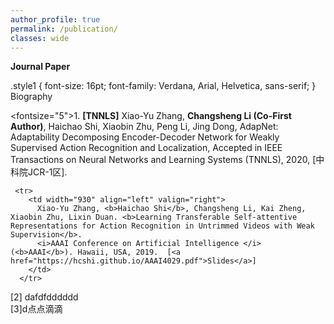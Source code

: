```yaml
---
author_profile: true
permalink: /publication/
classes: wide
---
```

**Journal Paper**


.style1 {
 font-size: 16pt;
 font-family: Verdana, Arial, Helvetica, sans-serif;
}
<span class="style1">Biography</span>


<fontsize="5">1. **[TNNLS]** Xiao-Yu Zhang, **Changsheng Li (Co-First Author)**, Haichao Shi, Xiaobin Zhu, Peng Li, Jing Dong, AdapNet: Adaptability Decomposing Encoder-Decoder Network for Weakly Supervised Action Recognition and Localization, Accepted in IEEE Transactions on Neural Networks and Learning Systems (TNNLS), 2020, [中科院JCR-1区].</font>


     <tr>
        <td width="930" align="left" valign="right">
          Xiao-Yu Zhang, <b>Haichao Shi</b>, Changsheng Li, Kai Zheng, Xiaobin Zhu, Lixin Duan. <b>Learning Transferable Self-attentive Representations for Action Recognition in Untrimmed Videos with Weak Supervision</b>.
          <i>AAAI Conference on Artificial Intelligence </i> (<b>AAAI</b>). Hawaii, USA, 2019.  [<a href="https://hcshi.github.io/AAAI4029.pdf">Slides</a>] 
        </td>
      </tr>

[2] dafdfdddddd <br>
[3]d点点滴滴
